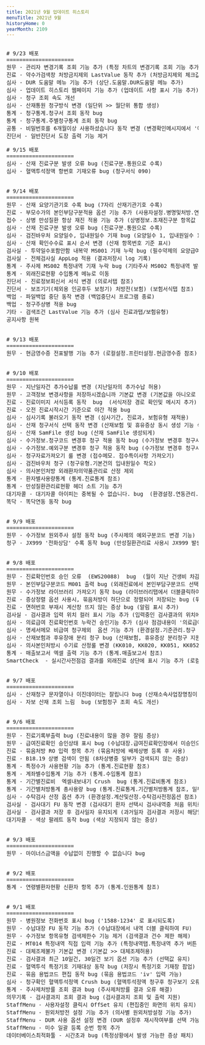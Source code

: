 ```yaml
---
title: 2021년 9월 업데이트 히스토리
menuTitle: 2021년 9월
historyHome: 0
yearMonth: 2109
---
```


<pre>

<bold># 9/23 배포</bold>
=====================
<span class="box jemu">원무</span> - 관리자 변경기록 조회 기능 추가 (특정 차트의 변경기록 조회 기능 추가)
<span class="box chart">진료</span> - 약수가검색창 처방금지제외 LastValue 동작 추가 (처방금지제외 체크값 기억)
<span class="box inspect">심사</span> - DUR 도움말 메뉴 기능 추가 (상단.도움말.DUR도움말 메뉴 추가)
<span class="box inspect">심사</span> - 업데이트 히스토리 웹페이지 기능 추가 (업데이트 사항 표시 기능 추가)
<span class="box inspect">심사</span> - 청구 조회 속도 개선
<span class="box inspect">심사</span> - 산재통원 청구방식 변경 (일단위 >> 월단위 통합 생성)
<span class="box other">통계</span> - 청구통계.청구서 조회 동작 bug
<span class="box other">통계</span> - 청구통계.주별청구통계 조회 동작 bug
<span class="box other">공통</span> - 비밀번호를 6개월이상 사용하셨습니다 동작 변경 (변경확인메시지에서 '아니오' 선택시 6개월 연장)
<span class="box other">진단서</span> - 일반진단서 도장 출력 기능 제거

<bold># 9/15 배포</bold>
=====================
<span class="box inspect">심사</span> - 산재 진료구분 발생 오류 bug (진료구분.통원으로 수록)
<span class="box inspect">심사</span> - 혈액투석정액 항번호 기재오류 bug (청구서식 090)


<bold># 9/14 배포</bold>
=====================
<span class="box jemu">원무</span> - 산재 요양기관기호 수록 bug (7자리 산재기관기호 수록)
<span class="box chart">진료</span> - 부모수가의 본인부담구분적용 옵션 기능 추가 (사용자설정.병명및처방.연결수가기본값옵션 참조)
<span class="box person">접수</span> - 상병 만성질환 항상 재진 적용 기능 추가 (상병정보.초재진구분 항목값 참조)
<span class="box inspect">심사</span> - 산재 진료구분 발생 오류 bug (진료구분.통원으로 수록)
<span class="box inspect">심사</span> - 검진바우처 요양일수, 입내원일수 기재 bug (요양일수 1, 입내원일수 1)
<span class="box inspect">심사</span> - 산재 확인수수료 표시 순서 변경 (산재 항목번호 기준 표시)
<span class="box lab">검사실</span> - 투약일수포함안함 내복약 MS001 기재 누락 bug (필수약제의 요양급여일수 및 행위료산정)
<span class="box lab">검사실</span> - 전체검사실 AppLog 적용 (결과저장시 log 기록)
<span class="box other">통계</span> - 주사제 MS002 특정내역 기재 누락 bug (기타주사 MS002 특정내역 발생)
<span class="box other">통계</span> - 외래진료현황 수입통계 메뉴로 이동
<span class="box other">진단서</span> - 진료정보회신서 서식 변경 (의로서탭 참조)
<span class="box other">진단서</span> - 보조기기(체외용 인공후두 보청기) 처방전(보험) (보험서식탭 참조)
<span class="box other">백업</span> - 파일백업 중단 동작 변경 (백업중단시 프로그램 종료)
<span class="box other">백업</span> - 청구주상병 적용 bug 
<span class="box other">기타</span> - 검색조건 LastValue 기능 추가 (심사 진료과탭/보험유형)
공지사항 원복


<bold># 9/13 배포</bold>
=====================
<span class="box jemu">원무</span> - 현금영수증 전표발행 기능 추가 (로컬설정.프린터설정.현금영수증 참조)


<bold># 9/10 배포</bold> 
=====================
<span class="box jemu">원무</span> - 지난일자건 추가수납룰 변경 (지난일자의 추가수납 허용)
<span class="box jemu">원무</span> - 고객정보 변경사항을 저장하시겠습니까 기본값 변경 (기본값을 아니오로 변경)
<span class="box chart">진료</span> - 진료이미지 서식등록 동작  bug  (서식저장 경로 확인및 메시지 추가)
<span class="box chart">진료</span> - 오전 진료시작시간 기준으로 야간 적용 bug 
<span class="box inspect">심사</span> - 심사기록 불러오기 동작 변경 (심사기간, 진료과, 보험유형 재적용)
<span class="box inspect">심사</span> - 산재 청구서식 선택 동작 변경 (산재보험 및 휴유증상 동시 생성 기능 삭제)
<span class="box inspect">심사</span> - 산재 SamFile 생성 bug (산재 SamFile 생성되게)
<span class="box inspect">심사</span> - 수가정보.청구코드 변경후 청구 적용 동작 bug (수가정보 변경후 청구시 즉시 적용)
<span class="box inspect">심사</span> - 수가정보.예외구분 변경후 청구 적용 동작 bug (수가정보 변경후 청구시 즉시 적용)
<span class="box inspect">심사</span> - 청구자료가져오기 룰 변경 (접수메모. 접수특이사항 가져오기)
<span class="box inspect">심사</span> - 검진바우처 청구 (청구유형.기본건의 입내원일수 착오)
<span class="box inspect">심사</span> - 의사본인처방 외래환자의약품관리료 산정 제외 
<span class="box other">통계</span> - 환자별사용량통계 (통계.진료통계 참조)
<span class="box other">통계</span> - 만성질환관리료현황 헤더 소트 기능 추가
<span class="box other">대기자콜</span> - 대기자콜 아이피는 중복될 수 없습니다. bug  (환경설정.연동관리.대기자콜 참조)
<span class="box other">똑닥</span> - 똑닥연동 동작 bug


<bold># 9/9 배포</bold>
=====================
<span class="box jemu">원무</span> - 수가정보 원외주사 설정 동작 bug (주사제의 예외구분코드 변경 기능)
<span class="box ask">청구</span> - JX999 '전화상담' 수록 동작 bug (만성질환관리료 사용시 JX999 발생 증상)


<bold># 9/8 배포 </bold>
=====================
<span class="box jemu">원무</span> - 진료확인번호 승인 오류  (EWS20088)  bug  (월이 지난 건생비 차감시 건강생활유지비차감액을 '0'으로 변경후 승인되게)
<span class="box jemu">원무</span> - 본인부담구분코드 M001 출력 bug (외래진료에서 본인부담구분코드 선택하지 않을 경우 조제시참조사항에 'M001'로 표시되는 증상)
<span class="box jemu">원무</span> - 수가정보 라이브러리 가져오기 동작 bug (라이브러리탭에서 더블클릭하여 가져오기할 경우 동일 청구코드 검색되도록)
<span class="box chart">진료</span> - 증상정렬 옵션 사용시, 묶음처방이 하단으로 정렬되어 저장되는 bug (묶음처방 코드를 입력된 위치에 유지)
<span class="box chart">진료</span> - 면허번호 부재시 계산창 뜨지 않는 증상 bug (알림 표시 추가)
<span class="box lab">검사실</span> - 검사결과 입력 위치 컬러 표시 기능 추가 (입력중인 검사결과의 위치에 배경색 컬러 표시)
<span class="box inspect">심사</span> - 의료급여 진료확인번호 누락건 승인기능 추가 (심사 점검내용이 '의료급여 진료확인번호 누락'건일 경우 더블클릭)
<span class="box inspect">심사</span> - 명세서메모 비급여 청구제외  옵션 기능 추가 (환경설정.기준관리.청구 명세서메모옵션 참조)
<span class="box inspect">심사</span> - 산재보험과 후유장애 분리 청구 bug (산재보험, 휴유증상 분리청구 지원)
<span class="box inspect">심사</span> - 의사본인처방시 수기료 산정룰 변경 (KK010, KK020, KK051, KK052, KK053 수기료 산정 제외)
<span class="box other">통계</span> - 매출보고서 엑셀 출력 기능 추가 (통계.매출보고서 참조)
<span class="box other">SmartCheck </span> - 실시간사전점검 결과를 외래진료 상단에 표시 기능 추가 (로컬설정.사전점검설정.점검알림옵션 참조)


<bold># 9/7 배포</bold>
=====================
<span class="box inspect">심사</span> - 산재청구 문자열이나 이진데이터는 잘립니다 bug (산재소속사업장명칭이 길경우)
<span class="box inspect">심사</span> - 자보 산재 조회 느림  bug (보험청구 조회 속도 개선)


<bold># 9/6 배포</bold>
=====================
<span class="box jemu">원무</span> - 진료기록부출력 bug (진료내용이 많을 경우 잘림 증상)
<span class="box jemu">원무</span> - 급여진료확인 승인상태 표시 bug (수납대장.급여진료확인창에서 미승인으로 표시되는 증상)
<span class="box chart">진료</span> - 묶음처방 RO 입력 항목 추가 (묶음처방에 배제상병 등록 후 사용)
<span class="box chart">진료</span> - B18.19 상병 검색이 안됨 (8차상병중 일부가 검색되지 않는 증상)
<span class="box other">통계</span> - 특정수가 사용현황 기능 추가 (통계.진료현황 참조)
<span class="box other">통계</span> - 계좌별수입통계 기능 추가 (통계.수입통계 참조)
<span class="box other">통계</span> - 기간별진료비  엑셀내보내기 Crush  bug (통계.진료비통계 참조)
<span class="box other">통계</span> - 기간별처방통계 총사용량 bug (통계.진료통계.기간별처방통계 참조, 일부건수가 누락되는 증상)
<span class="box inspect">심사</span> - 수탁검사 산정 옵션 추가 (환경설정.계산및산정.수탁검사전정옵션 참조)
<span class="box lab">검사실</span> - 검사대기 FU 동작 변경 (검사대기 환자 선택시 검사내역중 처음 위치로 이동)
<span class="box lab">검사실</span> - 검사결과 저장 후 검사일자 유지되게 (과거일자 검사결과 저장시 해당일자 유지)
<span class="box other">대기자콜</span> - 색상 팔레트 동작 bug (색상 지정되지 않는 증상)


<bold># 9/3 배포</bold>
=====================
<span class="box jemu">원무</span> - 마이너스금액을 수납없이 진행할 수 없습니다 bug


<bold># 9/2 배포</bold>
=====================
<span class="box other">통계</span> - 연령별환자현황 신환자 항목 추가 (통계.인원통계 참조)


<bold># 9/1 배포</bold> 
=====================
<span class="box jemu">원무</span> - 병원정보 전화번호 표시 bug ('1588-1234' 로 표시되도록)
<span class="box jemu">원무</span> - 수납대장 FU 동작 기능 추가 (수납대장에서 내역 더블 클릭하여 FU)
<span class="box jemu">원무</span> - 수가정보 항목유형 검색제한수 기능 제거 (검색결과 건수 제한 해제)
<span class="box chart">진료</span> - MT014 특정내역 직접 입력 기능 추가 (특정내역탭.특정내역 추가 버튼 참조)
<span class="box chart">진료</span> - 대체조제불가 기본값 변경 (기본값 >> 대체조제허용)
<span class="box chart">진료</span> - 검사결과 최근 10일건, 30일건 보기 옵션 기능 추가 (선택값 유지)
<span class="box chart">진료</span> - 혈액투석 특정기호 기재대상 동작 bug (저장시 특정기호 기재창 팝업)
<span class="box chart">진료</span> - 묶음 용법코드 편집 동작 bug (묶음 용법코드 'iv' 입력 가능)
<span class="box inspect">심사</span> - 청구확인 혈액투석정액 Crush bug (혈액투석정액 청구후 청구보기 오류 해결)
<span class="box other">통계</span> - 주사제처방률 조회 결과 bug (주사제처방률 결과 오류 해결)
<span class="box other">의무기록</span> - 검사결과지 조회 결과 bug (검사결과지 조회 및 출력 지원)
<span class="box other">StaffMenu</span> - 사용자설정 클릭시 OffSet 유지 (편집중인 화면의 위치 유지)
<span class="box other">StaffMenu</span> - 원외처방전 설정 기능 추가 (의사별 원외처방설정 기능 추가)
<span class="box other">StaffMenu</span> - DUR 사용 옵션 설정 변경 (DUR 설정후 재시작여부를 선택 가능하게)
<span class="box other">StaffMenu</span> - 미수 일괄 등록 순번 항목 추가
<span class="box other">데이터베이스최적화툴</span> - 시간초과 bug (특정상황에서 발생 가능한 증상 패치)
</pre>

